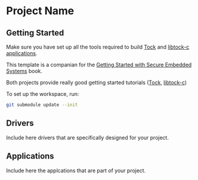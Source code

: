 # Project Name

## Getting Started

Make sure you have set up all the tools required to 
build [Tock](https://github.com/tock/tock) and [libtock-c applications](https://github.com/tock/libtock-c).

This template is a companian for the [Getting Started with Secure Embedded Systems](https://link.springer.com/book/10.1007/978-1-4842-7789-8#toc) book.

Both projects provide really good getting started tutorials ([Tock](https://github.com/tock/tock/blob/master/doc/Getting_Started.md), 
[libtock-c](https://github.com/tock/libtock-c/blob/master/README.md))

To set up the workspace, run:

```bash
git submodule update --init
```

## Drivers

Include here drivers that are specifically designed for your project.

## Applications

Include here the applcations that are part of your project.
